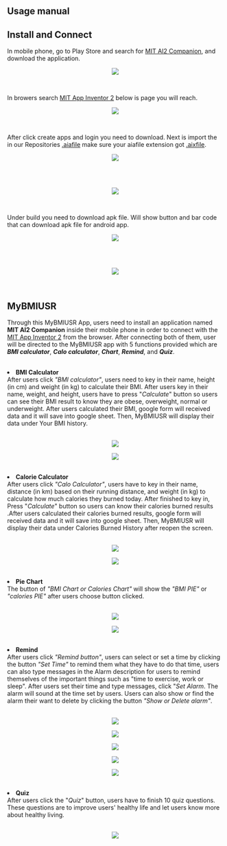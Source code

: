 ## Usage manual
## Install and Connect
In mobile phone, go to Play Store and search for [MIT AI2 Companion](https://play.google.com/store/apps/details?id=edu.mit.appinventor.aicompanion3&hl=en&gl=US), and download the application.
<br />
<p align="center">
  <img src="imgs/mit.jpg">
</p>
<br />

In browers search [MIT App Inventor 2](http://ai2.appinventor.mit.edu/) below is page you will reach.
<br />
<p align="center">
  <img src="imgs/mitweb.png">
</p>
<br />

After click create apps and login you need to download. Next is import the in our Repositories [.aiafile](https://github.com/ProjectCloudApp/TeamNameMissing.git) make sure your aiafile extension got [.aixfile](https://github.com/ProjectCloudApp/TeamNameMissing.git/).
<br />
<p align="center">
  <img src="imgs/aiaaix.jpg">
</p>
<br />
<br />
<p align="center">
  <img src="imgs/mitimportandexport.jpg">
</p>
<br />

Under build you need to download apk file. Will show button and bar code that can download apk file for android app.
<br />
<p align="center">
  <img src="imgs/buildapp.png">
</p>
<br />
<br />
<p align="center">
  <img src="imgs/apk.png">
</p>
<br />

## MyBMIUSR
Through this MyBMIUSR App, users need to install an application named <b>MIT AI2 Companion</b> inside their mobile phone in order to connect with the [MIT App Inventor 2](http://ai2.appinventor.mit.edu/) from the browser. After connecting both of them, user will be directed to the MyBMIUSR app with 5 functions provided which are <b><i>BMI calculator</i></b>, <b><i>Calo calculator</i></b>, <b><i>Chart</i></b>, <b><i>Remind</i></b>, and <b><i>Quiz</b></i>.
<br />


<br />
<li><b>BMI Calculator</b></li>
After users click <i>"BMI calculator"</i>, users need to key in their name, height (in cm) and weight (in kg) to calculate their BMI. After users key in their name, weight, and height, users have to press "<i>Calculate</i>" button so users can see their BMI result to know they are obese, overweight, normal or underweight. After users calculated their BMI, google form will received data and it will save into google sheet. Then, MyBMIUSR will display their data under Your BMI history.
<br />
<br />

<p align="center">
  <img src="imgs/Example1.png">
</p>
<p align="center">
  <img src="imgs/Example2.png">
</p>


<br />
<li><b>Calorie Calculator</b></li>
After users click <i>"Calo Calculator"</i>, users have to key in their name, distance (in km) based on their running distance, and weight (in kg) to calculate how much calories they burned today. After finished to key in, Press "<i>Calculate</i>"  button so users can know their calories burned results .After users calculated their calories burned results, google form will received data and it will save into google sheet. Then, MyBMIUSR will display their data under Calories Burned History after reopen the screen.
<br />
<br />

<p align="center">
  <img src="imgs/Example3.png">
</p>
<p align="center">
  <img src="imgs/Example4.png">
</p>


<br />
<li><b>Pie Chart</b></li>
The button of <i>"BMI Chart or Calories Chart"</i> will show the <i>"BMI PIE"</i> or <i>"calories PIE"</i> after users choose button clicked.
<br />
<br />

<p align="center">
  <img src="imgs/Example5.png">
</p>
<p align="center">
  <img src="imgs/Example6.png">
</p>


<br />
<li><b>Remind</b></li>
After users click <i>"Remind button"</i>, users can select or set a time by clicking the button <i>"Set Time"</i> to remind them what they have to do that time, users can also type messages in the Alarm description for users to remind themselves of the important things such as "time to exercise, work or sleep". After users set their time and type messages, click "<i>Set Alarm</i>. The alarm will sound at the time set by users. Users can also show or find the alarm their want to delete by clicking the button <i>"Show or Delete alarm"</i>.
<br />
<br />

<p align="center">
  <img src="imgs/Example7.png">
</p>
<p align="center">
  <img src="imgs/Example8.png">
</p>
<p align="center">
  <img src="imgs/Example11.png">
</p>
<p align="center">
  <img src="imgs/Example9.png">
</p>
<p align="center">
  <img src="imgs/Example10.png">
</p>


<br />
<li><b>Quiz</b></li>
After users click the "<i>Quiz</i>" button, users have to finish 10 quiz questions. These questions are to improve users' healthy life and let users know more about healthy living.
<br />
<br />

<p align="center">
  <img src="imgs/Example12.png">
</p>
